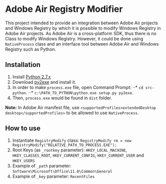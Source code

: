 # Adobe Air Registry Modifier

This project intended to provide an integration between Adobe Air projects and Windows Registry by which it is possible to modify Windows Registry in Adobe Air projects. As Adobe Air is a cross-platform SDK, thus there is no Class to modify Windows Registry. However, it could be done using `NativeProcess` class and an interface tool between Adobe Air and Windows Registry such as Python.

## Installation

1. Install [Python 2.7.x](https://www.python.org/downloads/)
2. Download [py2exe](http://sourceforge.net/projects/py2exe/files/py2exe/0.6.9/py2exe-0.6.9.win32-py2.7.exe/download) and install it.
3. In order to make `process.exe` file, open Command Prompt:
⋅⋅* `cd src-python`.
⋅⋅* `c:\PATH_TO_PYTHON\python.exe setup.py py2exe`.
4. Then, `process.exe` would be found in `dist` folder.

**Note:** In Adobe Air manifest file, use `<supportedProfiles>extendedDesktop desktop</supportedProfiles>` to be allowed to use `NativeProcess`.

## How to use

1. Instantiate `RegistryModify` class: `RegistryModify rm = new RegistryModify("RELATIVE_PATH_TO_PROCESS.EXE");`
2. Root Keys (as `_rootkey` parameter): `HKEY_LOCAL_MACHINE`, `HKEY_CLASSES_ROOT`, `HKEY_CURRENT_CONFIG`, `HKEY_CURRENT_USER` and `HKEY_USERS`
3. Example of `_path` parameter: `Software\Microsoft\Office\11.0\Common\General`
4. Example of `_key` parameter: `RecentFiles`
